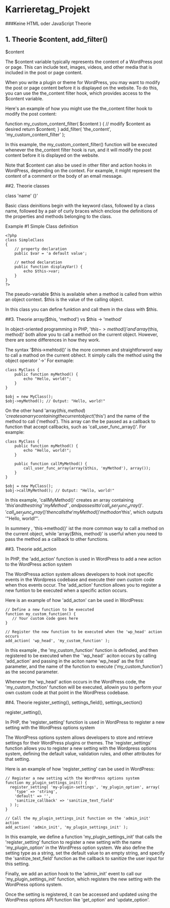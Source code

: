 # Karrieretag_Projekt

###Keine HTML oder JavaScript Theorie


## 1. Theorie $content, add_filter()
$content

The $content variable typically represents the content of a WordPress post or page. This can include text, images, videos, and other media that is included in the post or page content.

When you write a plugin or theme for WordPress, you may want to modify the post or page content before it is displayed on the website. To do this, you can use the the_content filter hook, which provides access to the $content variable.

Here's an example of how you might use the the_content filter hook to modify the post content:

function my_custom_content_filter( $content ) {
    // modify $content as desired
    return $content;
}
add_filter( 'the_content', 'my_custom_content_filter' );

In this example, the my_custom_content_filter() function will be executed whenever the the_content filter hook is run, and it will modify the post content before it is displayed on the website.

Note that $content can also be used in other filter and action hooks in WordPress, depending on the context. For example, it might represent the content of a comment or the body of an email message.

##2. Theorie classes

class 'name' {}'

Basic class deinitions begin with the keyword class, followed by a class name, followed by a pair of curly braces which enclose the definitions of the properties and methods belonging to the class.

Example #1 Simple Class definition

    <?php
    class SimpleClass
    {
        // property declaration
        public $var = 'a default value';

        // method declaration
        public function displayVar() {
            echo $this->var;
        }
    }
    ?>
    
The pseudo-variable $this is available when a method is called from within an object context. $this is the value of the calling object.

In this class you can define funktion and call them in the class with $this. 


##3. Theorie array($this, 'method') vs $this -> 'method'

In object-oriented programming in PHP, '$this->method()' and ' array($this, method)' both allow you to call a method on the current object. However, there are some differences in how they work.

The syntax '$this->mehtod()' is the more commen and straightforword way to call a mathod on the current obhect. It simply calls the method using the  object operator '->' 
For exmaple:

    class MyClass {
        public function myMethod() {
            echo "Hello, world!";
        }
    }

    $obj = new MyClass();
    $obj->myMethod(); // Output: "Hello, world!"

On the other hand 'array($this, method)' creates an arry containing the current object ('$this') and the name of the method to call ('method'). This array can the be passed as a callback to function that accept callbacks, such as 'call_user_func_array()'. For example:

    class MyClass {
        public function myMethod() {
            echo "Hello, world!";
        }

        public function callMyMethod() {
            call_user_func_array(array($this, 'myMethod'), array());
        }
    }

    $obj = new MyClass();
    $obj->callMyMethod(); // Output: "Hello, world!"
    
In this example, 'callMyMethod()' creates an array containing '$this' and the string ´'myMethod'´, and passes it to 'call_user_func_array()'.'call_user_func_array()' then calls the 'myMethod()' method on '$this', which outputs '"Hello, world!"'.

In summery , 'this->method()' ist the more common way to call a method on the current object, while 'array($this, method)' is userful when you need to pass the method as a callback to other functions.

##3. Theorie add_action

In PHP, the 'add_action' function is used in WordPress to add a new action to the WordPress action system

The WordPressa action system allows developers to hook inot specific events in the Wordpress codebase and execute their own custom code when thos events occur. The 'add_action' function allows you to register a new funtion to be executed when a specific action occurs.

Here is an example of how 'add_acton' can be used in WordPress:

    // Define a new function to be executed
    function my_custom_function() {
       // Your custom code goes here
    }

    // Register the new function to be executed when the 'wp_head' action occurs
    add_action( 'wp_head', 'my_custom_function' );

In this example , the 'my_custom_function' function is definded, and then registered to be executed when the ´'wp_head'´ aciton occurs by calling 'add_action' and passing in the aciton name 'wp_head' as the first parameter, and the name of the function to execute ('my_custom_function') as the second parameter.

Whenever the 'wp_head' action occurs in the WordPress code, the 'my_custom_fnction' function will be executed, allowin you to perform your own custom code at that point in the WordPress codebase.    


##4. Theorie register_setting(), settings_field(), settings_section()

register_setting(),

In PHP, the 'register_setting' function is used in WordPress to register a new setting with the WordPress options system

The WordPress options system allows developers to store and retrieve settings for their  WordPress plugins or themes. The 'register_settings' function allows you to register a new setting with the Wordpress options system, defining the default value, validation rules, and other attributes for that setting.

Here is an example of how 'register_setting' can be used in WordPress:

    // Register a new setting with the WordPress options system
    function my_plugin_settings_init() {
      register_setting( 'my-plugin-settings', 'my_plugin_option', array(
        'type' => 'string',
        'default' => '',
        'sanitize_callback' => 'sanitize_text_field'
      ) );
    }

    // Call the my_plugin_settings_init function on the 'admin_init' action
    add_action( 'admin_init', 'my_plugin_settings_init' );

In this example, we define a function 'my_plugin_settings_init' that calls the 'register_setting' function to register a new setting with the name 'my_plugin_option' in the WordPress option system. We also define the setting type as a string, set the default value to an empty string, and specify the 'sanitize_text_field' function as the callback to sanitize the user input for this setting.

Finally, we add an action hook to the 'admin_init' event to call our 'my_plugin_settings_init' function, which registers the new setting with the WordPress options system.

Once the setting is registered, it can be accessed and updated using the WordPress options API function like 'get_option' and 'update_option'.




 
